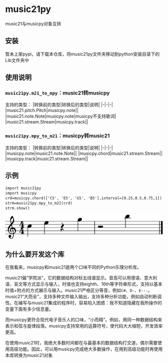 # music21py
music21与musicpy对象互转

## 安装
暂未上架pypi，请下载本仓库，将music21py文件夹移动到python安装目录下的Lib文件夹中

## 使用说明
### `music21py.m21_to_mpy`：music21转musicpy
支持的类型：
|转换前的类型|转换后的类型|说明|
|-|-|-|
|music21.pitch.Pitch|musicpy.note||
|music21.note.Note|musicpy.note|musicpy不支持歌词|
|music21.stream.Stream|musicpy.track||

### `music21py.mpy_to_m21`：musicpy转music21
支持的类型：
|转换前的类型|转换后的类型|说明|
|-|-|-|
|musicpy.note|music21.note.Note||
|musicpy.chord|music21.stream.Stream||
|musicpy.track|music21.stream.Stream||

## 示例
```
import music21py
import musicpy
crd=musicpy.chord(['C5', 'E5', 'G5', 'B5'],interval=[0.25,0.5,0.75,1])
strm=music21py.mpy_to_m21(crd)
strm.show()
```
![](res/2021-09-24-13-06-26.jpg)

## 为什么要开发这个库
在我看来，musicpy和music21是两个口味不同的Python乐理分析库。

music21偏“学院派”，它的数据结构对标五线谱显示。音高可以用德语、意大利语、盲文等方式显示与输入，时值也支持eighth、16th等字符串形式，支持以基本时值+附点的方式展示与输入。music21严格区分等音，例如`C#`、`D-`、`E---`。music21“大而全”，支持多种文件输入输出，支持多种分析功能，例如自动判断调性。在编写与music21集成的程序时，容易陷入困惑：我不知道隐藏在我所操作的变量下面有多少信息量。

而musicpy更符合现代电子音乐人的口味，“小而精”。例如，用同一种数据结构来表示和弦与旋律段落。musicpy支持常用的运算符号，使代码大大缩短，开发效率更高。

在使用music21时，我绝大多数时间都在与最基本的数据结构打交道，偶尔需要使用高级功能。因此，可以用musicpy完成绝大多数操作，在用到高级功能时再使用本库转换为music21对象